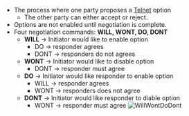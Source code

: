 - The process where one party proposes a [Telnet](Telnet.md) option
	- The other party can either accept or reject.
- Options are not enabled until negotiation is complete.
- Four negotiation commands: **WILL, WONT, DO, DONT**
	- **WILL** -> Initiator would like to enable option
		- DO -> responder agrees
		- DONT -> responders do not agrees
	- **WONT** -> Initiator would like to disable option 
		- DONT -> responder must agree
	- **DO** -> Initiator would like responder to enable option
		- WILL -> responder agrees
		- WONT -> responders does not agree
	- **DONT** -> Initiator would like responder to diable option
		- WONT -> responder must agree
![WillWontDoDont](WillWontDoDont.png)